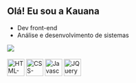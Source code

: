 ## Olá! Eu sou a Kauana

- Dev front-end
- Análise e desenvolvimento de sistemas

<div>
  <a href="https://github.com/kauana-santos">
<!--   <img heigth="50%" src="https://github-readme-stats.vercel.app/api?username=kauana-santos&show_icons=true&theme=dark"/> -->
  <img heigth="50%" src="https://github-readme-stats.vercel.app/api/top-langs/?username=kauana-santos&layout=compact&theme=dark"/>
</div>

<div style="display: inline-block"><br>
  <img align="center" alt="HTML-logo" heigth="30" width="40" src="https://cdn.jsdelivr.net/gh/devicons/devicon@latest/icons/html5/html5-plain.svg" />
  <img align="center" alt="CSS-logo" heigth="30" width="40" src="https://cdn.jsdelivr.net/gh/devicons/devicon@latest/icons/css3/css3-plain.svg" />
  <img align="center" alt="Javascript-logo" heigth="30" width="40" src="https://cdn.jsdelivr.net/gh/devicons/devicon@latest/icons/javascript/javascript-plain.svg" />
  <img align="center" alt="JQuery" heigth="30" width="40"  src="https://cdn.jsdelivr.net/gh/devicons/devicon@latest/icons/jquery/jquery-plain-wordmark.svg" />
          
</div>
